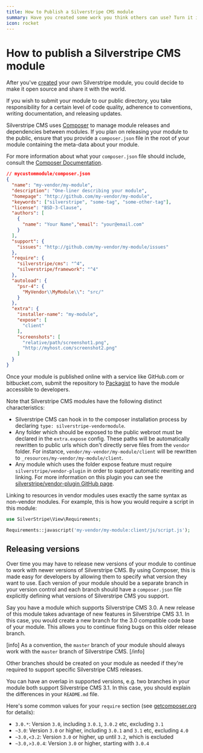 ```yaml
---
title: How to Publish a Silverstripe CMS module
summary: Have you created some work you think others can use? Turn it into a module and share it.
icon: rocket
---
```


# How to publish a Silverstripe CMS module

After you've [created](../modules#create) your own Silverstripe module,
you could decide to make it open source and share it with the world.

If you wish to submit your module to our public directory, you take responsibility for a certain level of code quality,
adherence to conventions, writing documentation, and releasing updates.

Silverstripe CMS uses [Composer](../../../getting_started/composer/) to manage module releases and dependencies between
modules. If you plan on releasing your module to the public, ensure that you provide a `composer.json` file in the root
of your module containing the meta-data about your module.

For more information about what your `composer.json` file should include, consult the
[Composer Documentation](http://getcomposer.org/doc/01-basic-usage.md).

```json
// mycustommodule/composer.json
{
  "name": "my-vendor/my-module",
  "description": "One-liner describing your module",
  "homepage": "http://github.com/my-vendor/my-module",
  "keywords": ["silverstripe", "some-tag", "some-other-tag"],
  "license": "BSD-3-Clause",
  "authors": [
    {
      "name": "Your Name","email": "your@email.com"
    }
  ],
  "support": {
    "issues": "http://github.com/my-vendor/my-module/issues"
  },
  "require": {
    "silverstripe/cms": "^4",
    "silverstripe/framework": "^4"
  },
  "autoload": {
    "psr-4": {
      "MyVendor\\MyModule\\": "src/"
    }
  },
  "extra": {
    "installer-name": "my-module",
    "expose": [
      "client"
    ],
    "screenshots": [
      "relative/path/screenshot1.png",
      "http://myhost.com/screenshot2.png"
    ]
  }
}
```

Once your module is published online with a service like GitHub.com or bitbucket.com, submit the repository to
[Packagist](https://packagist.org/) to have the module accessible to developers.

Note that Silverstripe CMS modules have the following distinct characteristics:

- Silverstripe CMS can hook in to the composer installation process by declaring `type: silverstripe-vendormodule`.
- Any folder which should be exposed to the public webroot must be declared in the `extra.expose` config.
   These paths will be automatically rewritten to public urls which don't directly serve files from the `vendor`
   folder. For instance, `vendor/my-vendor/my-module/client` will be rewritten to
   `_resources/my-vendor/my-module/client`.
- Any module which uses the folder expose feature must require `silverstripe/vendor-plugin` in order to
   support automatic rewriting and linking. For more information on this plugin you can see the
   [silverstripe/vendor-plugin GitHub page](https://github.com/silverstripe/vendor-plugin).

Linking to resources in vendor modules uses exactly the same syntax as non-vendor modules. For example,
this is how you would require a script in this module:

```php
use SilverStripe\View\Requirements;

Requirements::javascript('my-vendor/my-module:client/js/script.js');
```

## Releasing versions

Over time you may have to release new versions of your module to continue to work with newer versions of Silverstripe CMS.
By using Composer, this is made easy for developers by allowing them to specify what version they want to use. Each
version of your module should be a separate branch in your version control and each branch should have a `composer.json`
file explicitly defining what versions of Silverstripe CMS you support.

Say you have a module which supports Silverstripe CMS 3.0. A new release of this module takes advantage of new features
in Silverstripe CMS 3.1. In this case, you would create a new branch for the 3.0 compatible code base of your module. This
allows you to continue fixing bugs on this older release branch.

[info]
As a convention, the `master` branch of your module should always work with the `master` branch of Silverstripe CMS.
[/info]

Other branches should be created on your module as needed if they're required to support specific Silverstripe CMS releases.

You can have an overlap in supported versions, e.g. two branches in your module both support Silverstripe CMS 3.1. In this
case, you should explain the differences in your `README.md` file.

Here's some common values for your `require` section
(see [getcomposer.org](http://getcomposer.org/doc/01-basic-usage.md#package-versions) for details):

- `3.0.*`: Version `3.0`, including `3.0.1`, `3.0.2` etc, excluding `3.1`
- `~3.0`: Version `3.0` or higher, including `3.0.1` and `3.1` etc, excluding `4.0`
- `~3.0,<3.2`: Version `3.0` or higher, up until `3.2`, which is excluded
- `~3.0,>3.0.4`: Version `3.0` or higher, starting with `3.0.4`
